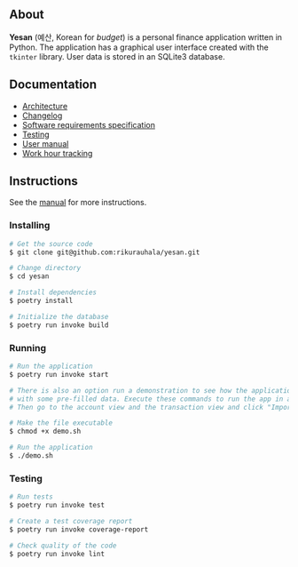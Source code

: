 ## About

**Yesan** (예산, Korean for *budget*) is a personal finance application written in Python. The application has a graphical user interface created with the `tkinter` library. User data is stored in an SQLite3 database.

## Documentation

- [Architecture](/documentation/architecture.md)
- [Changelog](/documentation/changelog.md)
- [Software requirements specification](documentation/srs.md)
- [Testing](documentation/testing.md)
- [User manual](documentation/manual.md)
- [Work hour tracking](documentation/hours.md)

## Instructions

See the [manual](documentation/manual.md) for more instructions.

### Installing

```bash
# Get the source code
$ git clone git@github.com:rikurauhala/yesan.git

# Change directory
$ cd yesan

# Install dependencies
$ poetry install

# Initialize the database
$ poetry run invoke build
```

### Running

```bash
# Run the application
$ poetry run invoke start

# There is also an option run a demonstration to see how the application works
# with some pre-filled data. Execute these commands to run the app in a demo mode.
# Then go to the account view and the transaction view and click "Import".

# Make the file executable
$ chmod +x demo.sh

# Run the application
$ ./demo.sh
```

### Testing

```bash
# Run tests
$ poetry run invoke test

# Create a test coverage report
$ poetry run invoke coverage-report

# Check quality of the code
$ poetry run invoke lint
```
